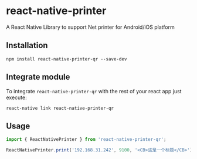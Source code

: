 # react-native-printer

A React Native Library to support Net printer for Android/iOS platform 

## Installation

```
npm install react-native-printer-qr --save-dev

```

## Integrate module

To integrate `react-native-printer-qr` with the rest of your react app just execute:

```
react-native link react-native-printer-qr

```

## Usage

```javascript
import { ReactNativePrinter } from 'react-native-printer-qr';

ReactNativePrinter.print('192.168.31.242', 9100, '<CB>这是一个标题</CB>')

```

